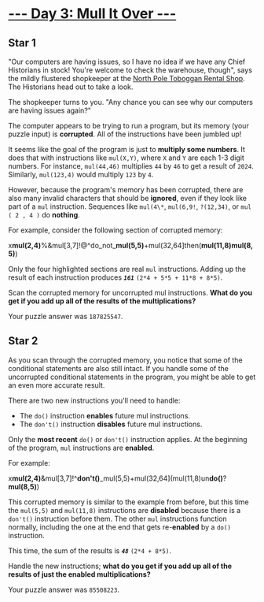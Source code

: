 # [--- Day 3: Mull It Over ---](https://adventofcode.com/2024/day/3)

## Star 1

"Our computers are having issues, so I have no idea if we have any Chief Historians in stock! You're welcome to check the warehouse, though", says the mildly flustered shopkeeper at the [North Pole Toboggan Rental Shop](https://adventofcode.com/2020/day/2). The Historians head out to take a look.

The shopkeeper turns to you. "Any chance you can see why our computers are having issues again?"

The computer appears to be trying to run a program, but its memory (your puzzle input) is **corrupted**. All of the instructions have been jumbled up!

It seems like the goal of the program is just to **multiply some numbers**. It does that with instructions like `mul(X,Y)`, where `X` and `Y` are each 1-3 digit numbers. For instance, `mul(44,46)` multiplies `44` by `46` to get a result of `2024`. Similarly, `mul(123,4)` would multiply `123` by `4`.

However, because the program's memory has been corrupted, there are also many invalid characters that should be **ignored**, even if they look like part of a `mul` instruction. Sequences like `mul(4\*`, `mul(6,9!`, `?(12,34)`, or `mul ( 2 , 4 )` do **nothing**.

For example, consider the following section of corrupted memory:

x**mul(2,4)**%&mul[3,7]!@^do_not\_**mul(5,5)**+mul(32,64]then(**mul(11,8)mul(8,5)**)

Only the four highlighted sections are real `mul` instructions. Adding up the result of each instruction produces **_`161`_** `(2*4 + 5*5 + 11*8 + 8*5)`.

Scan the corrupted memory for uncorrupted mul instructions. **What do you get if you add up all of the results of the multiplications?**

Your puzzle answer was `187825547`.

## Star 2

As you scan through the corrupted memory, you notice that some of the conditional statements are also still intact. If you handle some of the uncorrupted conditional statements in the program, you might be able to get an even more accurate result.

There are two new instructions you'll need to handle:

- The `do()` instruction **enables** future mul instructions.
- The `don't()` instruction **disables** future mul instructions.

Only the **most recent** `do()` or `don't()` instruction applies. At the beginning of the program, `mul` instructions are **enabled**.

For example:

x**mul(2,4)**&mul[3,7]!^**don't()**\_mul(5,5)+mul(32,64](mul(11,8)un**do()**?**mul(8,5)**)

This corrupted memory is similar to the example from before, but this time the `mul(5,5)` and `mul(11,8)` instructions are **disabled** because there is a `don't()` instruction before them. The other `mul` instructions function normally, including the one at the end that gets re-**enabled** by a `do()` instruction.

This time, the sum of the results is **_`48`_** `(2*4 + 8*5)`.

Handle the new instructions; **what do you get if you add up all of the results of just the enabled multiplications?**

Your puzzle answer was `85508223`.
